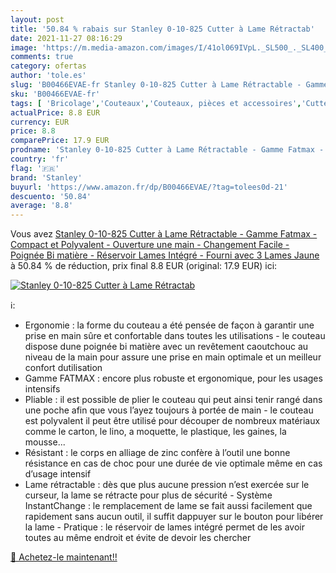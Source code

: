 ```yaml
---
layout: post
title: '50.84 % rabais sur Stanley 0-10-825 Cutter à Lame Rétractab'
date: 2021-11-27 08:16:29
image: 'https://m.media-amazon.com/images/I/41ol069IVpL._SL500_._SL400_.jpg'
comments: true
category: ofertas
author: 'tole.es'
slug: 'B00466EVAE-fr Stanley 0-10-825 Cutter à Lame Rétractable - Gamme Fatmax...'
sku: 'B00466EVAE-fr'
tags: [ 'Bricolage','Couteaux','Couteaux, pièces et accessoires','Cutters','Outillage à main','Outillage à main et électroportatif','stanley', ]
actualPrice: 8.8 EUR
currency: EUR
price: 8.8
comparePrice: 17.9 EUR
prodname: 'Stanley 0-10-825 Cutter à Lame Rétractable - Gamme Fatmax - Compact et Polyvalent - Ouverture une main - Changement Facile - Poignée Bi matière - Réservoir Lames Intégré - Fourni avec 3 Lames Jaune'
country: 'fr'
flag: '🇫🇷'
brand: 'Stanley'
buyurl: 'https://www.amazon.fr/dp/B00466EVAE/?tag=tolees0d-21'
descuento: '50.84'
average: '8.8'
---
```


Vous avez [Stanley 0-10-825 Cutter à Lame Rétractable - Gamme Fatmax - Compact et Polyvalent - Ouverture une main - Changement Facile - Poignée Bi matière - Réservoir Lames Intégré - Fourni avec 3 Lames Jaune](https://www.amazon.fr/dp/B00466EVAE/?tag=tolees0d-21)  à  50.84 % de réduction, prix final  8.8 EUR (original: 17.9 EUR) ici:

[![Stanley 0-10-825 Cutter à Lame Rétractab](https://m.media-amazon.com/images/I/41ol069IVpL._SL500_._SL400_.jpg)](https://www.amazon.fr/dp/B00466EVAE/?tag=tolees0d-21)

ℹ️:

- Ergonomie : la forme du couteau a été pensée de façon à garantir une prise en main sûre et confortable dans toutes les utilisations - le couteau dispose dune poignée bi matière avec un revêtement caoutchouc au niveau de la main pour assure une prise en main optimale et un meilleur confort dutilisation
- Gamme FATMAX : encore plus robuste et ergonomique, pour les usages intensifs
- Pliable : il est possible de plier le couteau qui peut ainsi tenir rangé dans une poche afin que vous l’ayez toujours à portée de main - le couteau est polyvalent il peut être utilisé pour découper de nombreux matériaux comme le carton, le lino, a moquette, le plastique, les gaines, la mousse...
- Résistant : le corps en alliage de zinc confère à l’outil une bonne résistance en cas de choc pour une durée de vie optimale même en cas d’usage intensif
- Lame rétractable : dès que plus aucune pression n’est exercée sur le curseur, la lame se rétracte pour plus de sécurité - Système InstantChange : le remplacement de lame se fait aussi facilement que rapidement sans aucun outil, il suffit dappuyer sur le bouton pour libérer la lame - Pratique : le réservoir de lames intégré permet de les avoir toutes au même endroit et évite de devoir les chercher

[🛒 Achetez-le maintenant!!](https://www.amazon.fr/dp/B00466EVAE/?tag=tolees0d-21)

